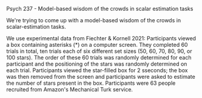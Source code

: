 Psych 237 - Model-based wisdom of the crowds in scalar estimation tasks

We're trying to come up with a model-based wisdom of the crowds in scalar-estimation tasks.

We use experimental data from Fiechter & Kornell 2021: Participants viewed a box containing asterisks (*) on a computer screen. They completed 60 trials in total, ten trials each of six different set sizes (50, 60, 70, 80, 90, or 100 stars). The order of these 60 trials was randomly determined for each participant and the positioning of the stars was randomly determined on each trial. Participants viewed the star-filled box for 2 sseconds; the box was then removed from the screen and participants were asked to estimate the number of stars present in the box. Participants were 63 people recruited from Amazon's Mechanical Turk service.


